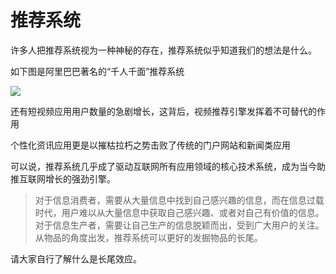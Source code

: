 # 推荐系统

许多人把推荐系统视为一种神秘的存在，推荐系统似乎知道我们的想法是什么。

如下图是阿里巴巴著名的“千人千面”推荐系统

![](https://cdn.xyxsw.site/boxcn3bdrD08wpaYhL59ezDukuc.jpg)

还有短视频应用用户数量的急剧增长，这背后，视频推荐引擎发挥着不可替代的作用

个性化资讯应用更是以摧枯拉朽之势击败了传统的门户网站和新闻类应用

可以说，推荐系统几乎成了驱动互联网所有应用领域的核心技术系统，成为当今助推互联网增长的强劲引擎。

> 对于信息消费者，需要从大量信息中找到自己感兴趣的信息，而在信息过载时代，用户难以从大量信息中获取自己感兴趣、或者对自己有价值的信息。<br/>对于信息生产者，需要让自己生产的信息脱颖而出，受到广大用户的关注。从物品的角度出发，推荐系统可以更好的发掘物品的长尾。

请大家自行了解什么是长尾效应。
